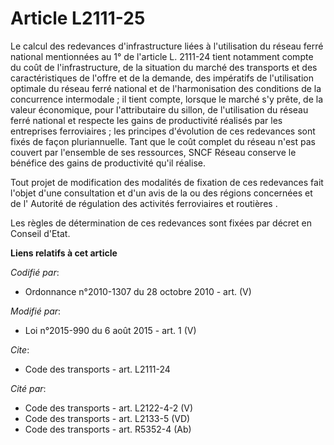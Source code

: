 # Article L2111-25

Le calcul des redevances d'infrastructure liées à l'utilisation du réseau ferré national mentionnées au 1° de l'article L.
2111-24 tient notamment compte du coût de l'infrastructure, de la situation du marché des transports et des caractéristiques
de l'offre et de la demande, des impératifs de l'utilisation optimale du réseau ferré national et de l'harmonisation des
conditions de la concurrence intermodale ; il tient compte, lorsque le marché s'y prête, de la valeur économique, pour
l'attributaire du sillon, de l'utilisation du réseau ferré national et respecte les gains de productivité réalisés par les
entreprises ferroviaires ; les principes d'évolution de ces redevances sont fixés de façon pluriannuelle. Tant que le coût
complet du réseau n'est pas couvert par l'ensemble de ses ressources, SNCF Réseau conserve le bénéfice des gains de
productivité qu'il réalise. 

Tout projet de modification des modalités de fixation de ces redevances fait l'objet d'une consultation et d'un avis de la ou
des régions concernées et de l'     Autorité de régulation des activités ferroviaires et routières . 

Les règles de détermination de ces redevances sont fixées par décret en Conseil d'Etat.

**Liens relatifs à cet article**

_Codifié par_:

  - Ordonnance n°2010-1307 du 28 octobre 2010 - art. (V)

_Modifié par_:

  - Loi n°2015-990 du 6 août 2015 - art. 1 (V)

_Cite_:

  - Code des transports - art. L2111-24

_Cité par_:

  - Code des transports - art. L2122-4-2 (V)
  - Code des transports - art. L2133-5 (VD)
  - Code des transports - art. R5352-4 (Ab)
